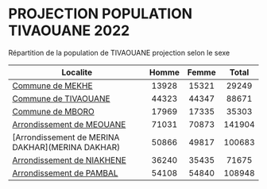 # PROJECTION POPULATION TIVAOUANE 2022
	
Répartition de la population de TIVAOUANE projection selon le sexe
	
| Localite  | Homme | Femme | Total |
| --------- |:-----:|:-----:|:-----:|
| [Commune de MEKHE](MEKHE) | 13928 | 15321 | 29249 |
| [Commune de TIVAOUANE](TIVAOUANE) | 44323 | 44347 | 88671 |
| [Commune de MBORO](MBORO) | 17969 | 17335 | 35303 |
| [Arrondissement de MEOUANE](MEOUANE) | 71031 | 70873 | 141904 |
| [Arrondissement de MERINA DAKHAR](MERINA DAKHAR) | 50866 | 49817 | 100683 |
| [Arrondissement de NIAKHENE](NIAKHENE) | 36240 | 35435 | 71675 |
| [Arrondissement de PAMBAL](PAMBAL) | 54108 | 54840 | 108948 |
